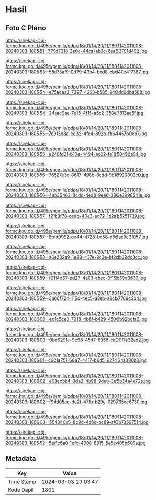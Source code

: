 # Hasil

## Foto C Plano

https://sirekap-obj-formc.kpu.go.id/495e/pemilu/pdpr/18/01/14/20/11/1801142011008-20240303-180551--779d7318-2e0c-44ca-ab6c-6ea53701d492.jpg

https://sirekap-obj-formc.kpu.go.id/495e/pemilu/pdpr/18/01/14/20/11/1801142011008-20240303-180553--55d73af9-0d79-43b4-bbd8-cbd40e417387.jpg

https://sirekap-obj-formc.kpu.go.id/495e/pemilu/pdpr/18/01/14/20/11/1801142011008-20240303-180554--e75acea3-7397-4263-b585-940dd6dba588.jpg

https://sirekap-obj-formc.kpu.go.id/495e/pemilu/pdpr/18/01/14/20/11/1801142011008-20240303-180554--24aac9ae-7e15-4f15-a5c2-358e7813ae5f.jpg

https://sirekap-obj-formc.kpu.go.id/495e/pemilu/pdpr/18/01/14/20/11/1801142011008-20240303-180555--7c913d8a-ce32-4fd4-892b-fb64457b06b7.jpg

https://sirekap-obj-formc.kpu.go.id/495e/pemilu/pdpr/18/01/14/20/11/1801142011008-20240303-180555--e248fd21-b10e-4494-ac02-fe1850496a94.jpg

https://sirekap-obj-formc.kpu.go.id/495e/pemilu/pdpr/18/01/14/20/11/1801142011008-20240303-180556--76527e3c-8617-498b-8cdd-9b18920802c0.jpg

https://sirekap-obj-formc.kpu.go.id/495e/pemilu/pdpr/18/01/14/20/11/1801142011008-20240303-180556--4ab35463-8cdc-4ed8-9ee6-386e3998541e.jpg

https://sirekap-obj-formc.kpu.go.id/495e/pemilu/pdpr/18/01/14/20/11/1801142011008-20240303-180557--f21b3f78-ceab-40e3-ad72-1d2ab5251739.jpg

https://sirekap-obj-formc.kpu.go.id/495e/pemilu/pdpr/18/01/14/20/11/1801142011008-20240303-180557--8bfd0992-ee44-4728-bd58-d66ad9c3f057.jpg

https://sirekap-obj-formc.kpu.go.id/495e/pemilu/pdpr/18/01/14/20/11/1801142011008-20240303-180558--a6e232a9-1e28-437e-9c3e-bf2db39dc3cc.jpg

https://sirekap-obj-formc.kpu.go.id/495e/pemilu/pdpr/18/01/14/20/11/1801142011008-20240303-180559--f0114d67-ed27-4a03-abec-0f15b69d3639.jpg

https://sirekap-obj-formc.kpu.go.id/495e/pemilu/pdpr/18/01/14/20/11/1801142011008-20240303-180559--3a66f724-115c-4ec5-a3eb-a6cb7709c304.jpg

https://sirekap-obj-formc.kpu.go.id/495e/pemilu/pdpr/18/01/14/20/11/1801142011008-20240303-180600--ed1c5ce0-7918-4b8f-b429-4500b92bcfa6.jpg

https://sirekap-obj-formc.kpu.go.id/495e/pemilu/pdpr/18/01/14/20/11/1801142011008-20240303-180600--0bd6291e-9c98-4547-8056-ca90f7a32ad2.jpg

https://sirekap-obj-formc.kpu.go.id/495e/pemilu/pdpr/18/01/14/20/11/1801142011008-20240303-180601--c921a751-68a7-4417-b6d5-927464a380b8.jpg

https://sirekap-obj-formc.kpu.go.id/495e/pemilu/pdpr/18/01/14/20/11/1801142011008-20240303-180602--e98ecbb4-8da2-4b98-9deb-3e5b34a4e72e.jpg

https://sirekap-obj-formc.kpu.go.id/495e/pemilu/pdpr/18/01/14/20/11/1801142011008-20240303-180602--f94d05ee-da2f-47fb-b29e-029765ee6730.jpg

https://sirekap-obj-formc.kpu.go.id/495e/pemilu/pdpr/18/01/14/20/11/1801142011008-20240303-180603--554340b5-8c9c-4d6c-bc89-af0b73597514.jpg

https://sirekap-obj-formc.kpu.go.id/495e/pemilu/pdpr/18/01/14/20/11/1801142011008-20240303-180552--5ef1c6a0-1efc-4908-8915-5e5e405b609a.jpg


## Metadata

| Key        | Value               |
| ---------- | ------------------- |
| Time Stamp | 2024-03-03 19:03:47 |
| Kode Dapil | 1801                |



